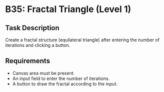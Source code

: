 # B35: Fractal Triangle (Level 1)

## Task Description
Create a fractal structure (equilateral triangle) after entering the number of iterations and clicking a button.

## Requirements
- Canvas area must be present.
- An input field to enter the number of iterations.
- A button to draw the fractal according to the input.

